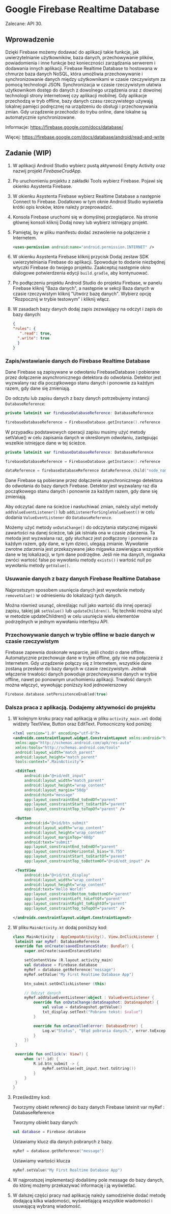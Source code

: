 # Google Firebase Realtime Database

Zalecane: API 30.

## Wprowadzenie

Dzięki Firebase możemy dodawać do aplikacji takie funkcje, jak uwierzytelnianie użytkowników, baza danych, przechowywanie plików, powiadomienia i inne funkcje bez konieczności zarządzania serwerem i dodawania innych aplikacji.
Firebase Realtime Database to hostowana w chmurze baza danych NoSQL, która umożliwia przechowywanie i synchronizowanie danych między użytkownikami w czasie rzeczywistym za pomocą technologii JSON. Synchronizacja w czasie rzeczywistym ułatwia użytkownikom dostęp do danych z dowolnego urządzenia oraz z dowolnej technologii strony internetowej czy aplikacji mobilnej. Gdy aplikacje przechodzą w tryb offline, bazy danych czasu rzeczywistego używają lokalnej pamięci podręcznej na urządzeniu do obsługi i przechowywania zmian. Gdy urządzenie przechodzi do trybu online, dane lokalne są automatycznie synchronizowane.

Informacje: https://firebase.google.com/docs/database/

Więcej: https://firebase.google.com/docs/database/android/read-and-write

## Zadanie (WIP)

1. W aplikacji Android Studio wybierz pustą aktywność Empty Activity oraz nazwij projekt *FirebaseCrudApp*.

2. Po uruchomieniu projektu z zakładki Tools wybierz Firebase. Pojawi się okienko Asystenta Firebase.

3. W okienku Asystenta Firebase wybierz Realtime Database a następnie Connect to Firebase. Dodatkowo w tym oknie Android Studio wyświetla krótki opis kroków, które należy przeprowadzić.

4. Konsola Firebase uruchomi się w domyślnej przeglądarce. Na stronie głównej konsoli kliknij Dodaj nowy lub wybierz istniejący projekt.

5. Pamiętaj, by w pliku manifestu dodać zezwolenie na połączenie z Internetem.

   ```xml
   <uses-permission android:name="android.permission.INTERNET" />
   ```

6. W okienku Asystenta Firebase kliknij przycisk Dodaj zestaw SDK uwierzytelniania Firebase do aplikacji. Spowoduje to dodanie niezbędnej wtyczki Firebase do twojego projektu. Zaakceptuj następnie okno dialogowe potwierdzenia edycji `build.gradle`, aby kontynuować.

7. Po podłączeniu projektu Android Studio do projektu Firebase, w panelu Firebase kliknij "Baza danych", a następnie w sekcji Baza danych w czasie rzeczywistym kliknij "Utwórz bazę danych". Wybierz opcję "Rozpocznij w trybie testowym" i kliknij włącz.

8. W zasadach bazy danych dodaj zapis zezwalający na odczyt i zapis do bazy danych:

   ```json
   {
   "rules": {
      ".read": true,
     ".write": true
     }
   }
   ```

### Zapis/wstawianie danych do Firebase Realtime Database

Dane Firebase są zapisywane w odwołaniu FirebaseDatabase i pobierane przez dołączenie asynchronicznego detektora do odwołania. Detektor jest wyzwalany raz dla początkowego stanu danych i ponownie za każdym razem, gdy dane się zmieniają.

Do odczytu lub zapisu danych z bazy danych potrzebujemy instancji `DatabaseReference`:


```kotlin
private lateinit var firebaseDatabaseReference: DatabaseReference

firebaseDatabaseReference = FirebaseDatabase.getInstance().reference
```

W przypadku podstawowych operacji zapisu musimy użyć metody setValue() w celu zapisania danych w określonym odwołaniu, zastępując wszelkie istniejące dane w tej ścieżce.

```kotlin
private lateinit var firebaseDatabaseReference: DatabaseReference

firebaseDatabaseReference = FirebaseDatabase.getInstance().reference

dataReference = firebaseDatabaseReference dataReference.child("node_name").setValue(@Nullable Object value)
```

Dane Firebase są pobierane przez dołączenie asynchronicznego detektora do odwołania do bazy danych Firebase. Detektor jest wyzwalany raz dla początkowego stanu danych i ponownie za każdym razem, gdy dane się zmieniają.

Aby odczytać dane na ścieżce i nasłuchiwać zmian, należy użyć metody `addValueEventListener()` lub `addListenerForSingleValueEvent()` w celu dodania `ValueEventListener` do `DatabaseReference`.

Możemy użyć metody `onDataChange()` do odczytania statycznej migawki zawartości na danej ścieżce, tak jak istniała ona w czasie zdarzenia. Ta metoda jest wyzwalana raz, gdy słuchacz jest podłączony i ponownie za każdym razem, gdy dane, w tym dzieci, ulegają zmianie. Wywołanie zwrotne zdarzenia jest przekazywane jako migawka zawierająca wszystkie dane w tej lokalizacji, w tym dane podrzędne. Jeśli nie ma danych, migawka zwróci wartość false po wywołaniu metody `exists()` i wartość null po wywołaniu metody `getValue()`.

### Usuwanie danych z bazy danych Firebase Realtime Database

Najprostszym sposobem usunięcia danych jest wywołanie metody `removeValue()` w odniesieniu do lokalizacji tych danych.

Można również usunąć, określając null jako wartość dla innej operacji zapisu, takiej jak `setValue()` lub `updateChildren()`. Tej techniki można użyć w metodzie updateChildren() w celu usunięcia wielu elementów podrzędnych w jednym wywołaniu interfejsu API.

### Przechowywanie danych w trybie offline w bazie danych w czasie rzeczywistym

Firebase zapewnia doskonałe wsparcie, jeśli chodzi o dane offline. Automatycznie przechowuje dane w trybie offline, gdy nie ma połączenia z Internetem. Gdy urządzenie połączy się z Internetem, wszystkie dane zostaną przesłane do bazy danych w czasie rzeczywistym. Jednak włączenie trwałości danych powoduje przechowywanie danych w trybie offline, nawet po ponownym uruchomieniu aplikacji. Trwałość danych można włączyć, wywołując poniższy kod jednowierszowy

```kotlin
Firebase.database.setPersistenceEnabled(true)
```
### Dalsza praca z aplikacją. Dodajemy aktywności do projektu

1. W kolejnym kroku pracy nad aplikacją w pliku `activity_main.xml` dodaj widżety TextView, Button oraz EditText. Pomocniczny kod poniżej:

   ```xml
   <?xml version="1.0" encoding="utf-8"?>
   <androidx.constraintlayout.widget.ConstraintLayout xmlns:android="http://schemas.android.com/apk/res/android"
    xmlns:app="http://schemas.android.com/apk/res-auto"
    xmlns:tools="http://schemas.android.com/tools"
    android:layout_width="match_parent"
    android:layout_height="match_parent"
    tools:context=".MainActivity">

    <EditText
        android:id="@+id/edt_input"
        android:layout_width="match_parent"
        android:layout_height="wrap_content"
        android:layout_margin="50dp"
        android:hint="message"
        app:layout_constraintEnd_toEndOf="parent"
        app:layout_constraintStart_toStartOf="parent"
        app:layout_constraintTop_toTopOf="parent" />

    <Button
        android:id="@+id/btn_submit"
        android:layout_width="wrap_content"
        android:layout_height="wrap_content"
        android:layout_marginTop="48dp"
        android:text="submit"
        app:layout_constraintEnd_toEndOf="parent"
        app:layout_constraintHorizontal_bias="0.755"
        app:layout_constraintStart_toStartOf="parent"
        app:layout_constraintTop_toBottomOf="@+id/edt_input" />

    <TextView
        android:id="@+id/txt_display"
        android:layout_width="wrap_content"
        android:layout_height="wrap_content"
        android:text="Hello World!"
        app:layout_constraintBottom_toBottomOf="parent"
        app:layout_constraintLeft_toLeftOf="parent"
        app:layout_constraintRight_toRightOf="parent"
        app:layout_constraintTop_toTopOf="parent" />

   </androidx.constraintlayout.widget.ConstraintLayout>
   ```

2. W pliku `MainActivity.kt` dodaj poniższy kod:

   ```kotlin
   class MainActivity : AppCompatActivity(), View.OnClickListener {
    lateinit var myRef: DatabaseReference
    override fun onCreate(savedInstanceState: Bundle?) {
        super.onCreate(savedInstanceState)

        setContentView (R.layout.activity_main)
        val database = Firebase.database
        myRef = database.getReference("message")
        myRef.setValue("My First Realtime Database App")

        btn_submit.setOnClickListener (this)

        // Odczyt danych
        myRef.addValueEventListener(object : ValueEventListener {
            override fun onDataChange(dataSnapshot: DataSnapshot) {
                val value = dataSnapshot.getValue()
                txt_display.setText("Pobrano tekst: $value")
            }

            override fun onCancelled(error: DatabaseError) {
                Log.w("Status", "Błąd pobrania danych.", error.toException())
            }
        })
    }

    override fun onClick(v: View?) {
        when (v!!.id) {
            R.id.btn_submit -> {
                myRef.setValue(edt_input.text.toString())
            }
        }
    }
   }
   ```

3. Prześledźmy kod:

   Tworzymy obiekt referencji do bazy danych Firebase lateinit var myRef : DatabaseReference

   Tworzymy obiekt bazy danych:

   ```kotlin
   val database = Firebase.database
   ```

   Ustawiamy klucz dla danych pobranych z bazy.

   ```kotlin
   myRef = database.getReference("message")
   ```

   Ustawiamy wartości klucza

   ```kotlin
   myRef.setValue("My First Realtime Database App")
   ```

4. W najprostszej implementacji dodaliśmy pole message do bazy danych, do której możemy przekazywać informację i ją wyświetlać.

5. W dalszej części pracy nad aplikację należy samodzielnie dodać metodę dodającą kilka wiadomości, wyświetlającą wszystkie wiadomości i usuwającą wybraną wiadomość.
